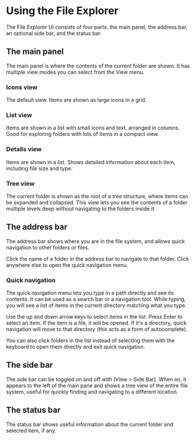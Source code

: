 # Using the File Explorer

The File Explorer UI consists of four parts: the main panel, the address bar, an optional side bar, and the status bar.

## The main panel

The main panel is where the contents of the current folder are shown. It has multiple view modes you can select from the View menu.

### Icons view

The default view. Items are shown as large icons in a grid.

### List view

Items are shown in a list with small icons and text, arranged in columns. Good for exploring folders with lots of items in a compact view.

### Details view

Items are shown in a list. Shows detailed information about each item, including file size and type.

### Tree view

The current folder is shown as the root of a tree structure, where items can be expanded and collapsed. This view lets you see the contents of a folder multiple levels deep without navigating to the folders inside it.

## The address bar

The address bar shows where you are in the file system, and allows quick navigation to other folders or files.

Click the name of a folder in the address bar to navigate to that folder. Click anywhere else to open the quick navigation menu.

### Quick navigation

The quick navigation menu lets you type in a path directly and see its contents. It can be used as a search bar or a navigation tool. While typing, you will see a list of items in the current directory matching what you type.

Use the up and down arrow keys to select items in the list. Press Enter to select an item. If the item is a file, it will be opened. If it's a directory, quick navigation will move to that directory (this acts as a form of autocomplete).

You can also click folders in the list instead of selecting them with the keyboard to open them directly and exit quick navigation.

## The side bar

The side bar can be toggled on and off with [View > Side Bar]. When on, it appears to the left of the main pane and shows a tree view of the entire file system, useful for quickly finding and navigating to a different location.

## The status bar

The status bar shows useful information about the current folder and selected item, if any.
